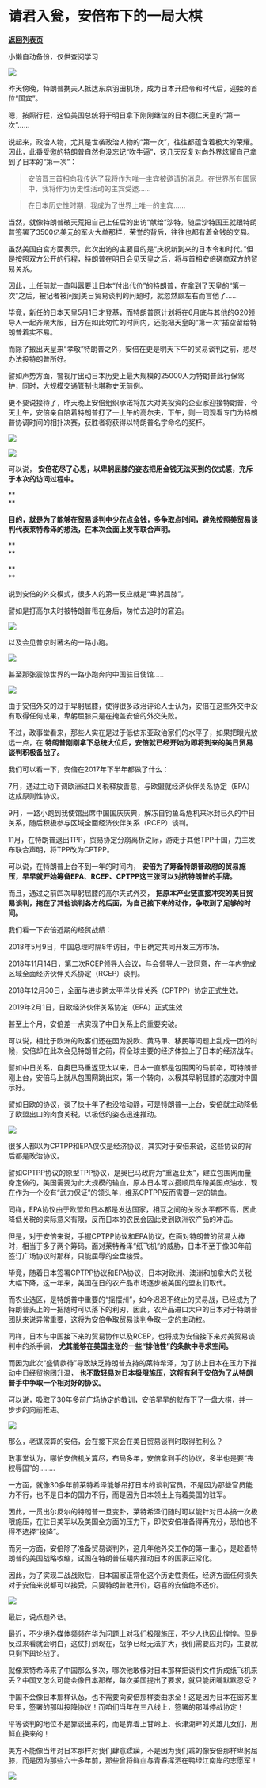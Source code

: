 # 请君入瓮，安倍布下的一局大棋

[**返回列表页**](/gzh/政事堂2019)

小懒自动备份，仅供查阅学习

  

![](https://mmbiz.qpic.cn/mmbiz_png/rxhS23yu8cPJibGibH6TEFRB2TmVCs1DPplhrYx9ZzU2ZOqpwiaEqySZjm2TYzCCOI9YGGELYVibaG860XhPH9ichRw/640?wx_fmt=png)

  

昨天傍晚，特朗普携夫人抵达东京羽田机场，成为日本开启令和时代后，迎接的首位“国宾”。

  

嗯，按照行程，这位美国总统将于明日拿下刚刚继位的日本德仁天皇的“第一次”......

  

说起来，政治人物，尤其是世袭政治人物的“第一次”，往往都蕴含着极大的荣耀。因此，此番受邀的特朗普自然也没忘记“吹牛逼”，这几天反复对向外界炫耀自己拿到了日本的“第一次”：

> 安倍晋三首相向我传达了我将作为唯一主宾被邀请的消息。在世界所有国家中，我将作为历史性活动的主宾受邀......

> 在日本历史性时期，我成为了世界上唯一的主宾......

  

当然，就像特朗普破天荒把自己上任后的出访“献给”沙特，随后沙特国王就跟特朗普签署了3500亿美元的军火大单那样，荣誉的背后，往往也都有着金钱的交易。

  

虽然美国白宫方面表示，此次出访的主要目的是“庆祝新到来的日本令和时代。”但是按照双方公开的行程，特朗普在明日会见天皇之后，将与首相安倍磋商双方的贸易关系。

  

因此，上任前就一直叫嚣要让日本“付出代价”的特朗普，在拿到了天皇的“第一次”之后，被记者被问到美日贸易谈判的问题时，就忽然顾左右而言他了......

  

毕竟，新任的日本天皇5月1日才登基，而特朗普原计划将在6月底与其他的G20领导人一起齐聚大阪，日方在如此匆忙的时间内，还能把天皇的“第一次”插空留给特朗普着实不易。

  

而除了搬出天皇来“孝敬”特朗普之外，安倍在更是明天下午的贸易谈判之前，想尽办法投特朗普所好。

  

譬如声势方面，警视厅出动日本历史上最大规模的25000人为特朗普此行保驾护，同时，大规模交通管制也堪称史无前例。

  

更不要说接待了，昨天晚上安倍组织承诺将加大对美投资的企业家迎接特朗普，今天上午，安倍亲自陪着特朗普打了一上午的高尔夫，下午，则一同观看专门为特朗普协调时间的相扑决赛，获胜者将获得以特朗普名字命名的奖杯。

  

![](https://mmbiz.qpic.cn/mmbiz_png/rxhS23yu8cPJibGibH6TEFRB2TmVCs1DPpceXPVd0u5aUe20KuJ1O17OhNzLHwOicDLolXk1PpX6gUFfwaZU33Z3Q/640?wx_fmt=png)

![](https://mmbiz.qpic.cn/mmbiz_jpg/rxhS23yu8cPJibGibH6TEFRB2TmVCs1DPp3cE4ibiaJ4mzQWXZZs6rfjAMPcOVicvckpRTauBypSf7KzUKkMMM0CJiaA/640?wx_fmt=jpeg)

  

可以说， **安倍花尽了心思，以卑躬屈膝的姿态把用金钱无法买到的仪式感，充斥于本次的访问过程中。**

 **  
**

 **目的，就是为了能够在贸易谈判中少花点金钱，多争取点时间，避免按照美贸易谈判代表莱特希泽的想法，在本次会面上发布联合声明。**

 **  
**

 **  
**

  

说到安倍的外交模式，很多人的第一反应就是“卑躬屈膝”。

  

譬如是打高尔夫时被特朗普甩在身后，匆忙去追时的窘迫。

  

![](https://mmbiz.qpic.cn/mmbiz_gif/rxhS23yu8cPJibGibH6TEFRB2TmVCs1DPpfuoRI5Czibhc9ib6icrE4WicI3f25fWz2vtDJy2YHoXFhCON2SY7m7TCXA/640?wx_fmt=gif)

  

以及会见普京时著名的一路小跑。

  

![](https://mmbiz.qpic.cn/mmbiz_gif/rxhS23yu8cPJibGibH6TEFRB2TmVCs1DPpMGRcvMKFbGQ6CrMZp9IPnMurZic5EKXeCSBIPRNXbhXA24JlwR1iciamg/640?wx_fmt=gif)

  

甚至那张震惊世界的一路小跑奔向中国驻日使馆.....

  

![](https://mmbiz.qpic.cn/mmbiz_jpg/rxhS23yu8cPJibGibH6TEFRB2TmVCs1DPpZvMeQ7R9RQE4K6S0gw7d5ZciaHNEbXcud9mO8Te4lmQUC7uTf485rWA/640?wx_fmt=jpeg)

  

由于安倍外交的过于卑躬屈膝，使得很多政治评论人士认为，安倍在这些外交中没有取得任何成果，卑躬屈膝只是在掩盖安倍的外交失败。

  

不过，政事堂看来，那些人实在是过于低估东亚政治家们的水平了，如果把眼光放远一点，在
**特朗普刚刚拿下总统大位后，安倍就已经开始为即将到来的美日贸易谈判积极备战了。**

  

我们可以看一下，安倍在2017年下半年都做了什么：

7月，通过主动下调欧洲进口关税释放善意，与欧盟就经济伙伴关系协定（EPA）达成原则性协议。

  

9月，一路小跑到我使馆出席中国国庆庆典，解冻自钓鱼岛危机来冰封已久的中日关系，随后积极参与区域全面经济伙伴关系（RCEP）谈判。

  

11月，在特朗普退出TPP，贸易协定分崩离析之际，游走于其他TPP十国，力主发布联合声明，将TPP改为CPTPP。

  

可以说，在特朗普上台不到一年的时间内， **安倍为了筹备特朗普政府的贸易施压，早早就开始筹备EPA、RCEP、CPTPP这三张可以对抗特朗普的手牌。**

  

而且，通过之前四次卑躬屈膝的高尔夫式外交， **把原本产业链直接冲突的美日贸易谈判，拖在了其他谈判各方的后面，为自己接下来的动作，争取到了足够的时间。**

  

我们看一下安倍近期的经贸战绩：

  

2018年5月9日，中国总理时隔8年访日，中日确定共同开发三方市场。

  

2018年11月14日，第二次RCEP领导人会议，与会领导人一致同意，在一年内完成区域全面经济伙伴关系协定（RCEP）谈判。

  

2018年12月30日，全面与进步跨太平洋伙伴关系（CPTPP）协定正式生效。

  

2019年2月1日，日欧经济伙伴关系协定（EPA）正式生效

  

甚至上个月，安倍差一点实现了中日关系上的重要突破。

  

可以说，相比于欧洲的政客们还在因为脱欧、黄马甲、移民等问题上乱成一团的时候，安倍却在此次会见特朗普之前，将全球主要的经济体拉上了日本的经济战车。

譬如中日关系，自奥巴马重返亚太以来，日本一直都是包围网的马前卒，可特朗普刚上台，安倍马上就从包围网跳出来，第一个转向，以极其卑躬屈膝的态度对中国示好。

  

譬如日欧的协议，谈了快十年了也没啥动静，可是特朗普一上台，安倍就主动降低了欧盟出口的肉食关税，以极低的姿态迅速推动。

  

![](https://mmbiz.qpic.cn/mmbiz_jpg/rxhS23yu8cPJibGibH6TEFRB2TmVCs1DPpYo3dUjGnTQcxCmEzSemibXeyeoE3NQsR7qua1ibmHiaZJeKQ1wbtvJMyA/640?wx_fmt=jpeg)

  

很多人都以为CPTPP和EPA仅仅是经济协议，其实对于安倍来说，这些协议的背后都是政治协议。

譬如CPTPP协议的原型TPP协议，是奥巴马政府为“重返亚太”，建立包围网而量身定做的，美国需要为此大规模的输血，原本日本可以搭顺风车蹭美国点油水，现在作为一个没有“武力保证”的领头羊，维系CPTPP反而需要一定的输血。

同样，EPA协议由于欧盟和日本都是发达国家，相互之间的关税水平都不高，因此降低关税的实际意义有限，反而日本的农民会因此受到欧洲农产品的冲击。

但是，对于安倍来说，手握CPTPP协议和EPA协议，在面对特朗普的贸易大棒时，相当于多了两个筹码，面对莱特希泽“纸飞机”的威胁，日本不至于像30年前签订广场协议时那样，只能屈辱的全盘接受。

  

毕竟，随着日本签署CPTPP协议和EPA协议，日本对欧洲、澳洲和加拿大的关税大幅下降，这一年来，美国在日的农产品市场逐步被美国的盟友们取代。

而农业选区，是特朗普中重要的“摇摆州”，如今迟迟不终止的贸易战，已经成为了特朗普头上的一把随时可以落下的利刃，因此，农产品进口大户的日本对于特朗普团队来说异常重要，这将为安倍争取贸易谈判争取一定的主动权。

  

同样，日本与中国接下来的贸易协作以及RCEP，也将成为安倍接下来对美贸易谈判中的杀手锏， **尤其能够在美国主张的一些“排他性”的条款中寻求空间。**

  

而因为此次“盛情款待”导致缺乏特朗普支持的莱特希泽，为了防止日本在压力下推动中日经贸抱团升温，
**也不敢轻易对日本极限施压，这将有利于安倍为了从特朗普手中争取一个相对好的协议。**

  

可以说，吸取了30年多前广场协定的教训，安倍早早的就布下了一盘大棋，并一步步的向前推进。

  

![](https://mmbiz.qpic.cn/mmbiz_png/rxhS23yu8cPJibGibH6TEFRB2TmVCs1DPpfEyVqW08QQf2Mo6ictx8lWyBjthicpZlgWB3Dhia4xSJR0k6a0K2yoXibQ/640?wx_fmt=png)

  

那么，老谋深算的安倍，会在接下来会在美日贸易谈判时取得胜利么？

  

政事堂认为，哪怕安倍机关算尽，布局多年，安倍拿到手的协议，多半也是要“丧权辱国”的........

  

一方面，就像30多年前莱特希泽能够吊打日本的谈判官员，不是因为那些官员能力不行，也不是日本的国力不行，而是因为日本领土上有着美国的驻军。

  

因此，一贯出尔反尔的特朗普一旦变卦，莱特希泽们随时可以能针对日本搞一次极限施压，在驻日美军以及美国全方面的压力下，即使安倍准备得再充分，恐怕也不得不选择“投降”。

  

而另一方面，安倍除了准备贸易谈判外，这几年他外交工作的第一重心，是趁着特朗普的美国战略收缩，试图在特朗普任期内推动日本的国家正常化。

  

因此，为了实现二战战败后，日本国家正常化这个历史性责任，经济方面任何损失对于安倍来说都可以接受，只要特朗普敢开价，窃喜的安倍绝不还价。

  

![](https://mmbiz.qpic.cn/mmbiz_jpg/rxhS23yu8cPJibGibH6TEFRB2TmVCs1DPpE3LynjribzYibDe7wH9W5uTRLrln40WibSkOclOm6qlX69ug92tRdphBg/640?wx_fmt=jpeg)

  

最后，说点题外话。

  

最近，不少境外媒体频频在华为问题上对我们极限施压，不少人也因此惶惶。但是反过来看就会明白，这仗打到现在，战争已经无法扩大，我们需要应对的，主要就只剩下舆论战了。

  

就像莱特希泽来了中国那么多次，哪次他敢像对日本那样把谈判文件折成纸飞机来丢？中国又怎么可能会像日本那样，每次美国提出了要求，就只能闭嘴默默忍受？

  

中国不会像日本那样认怂，也不需要向安倍那样委曲求全！这是因为日本在密苏里号里，签署的那叫投降协议！而咱们当年在三八线上，签署的那叫停战协定！

  

平等谈判的地位不是靠谈出来的，而是靠着上甘岭上、长津湖畔的英雄儿女们，用鲜血换来的！

  

美方不能像当年对日本那样对我们肆意蹂躏，不是因为我们乖的像安倍那样卑躬屈膝，而是因为那些六十多年前，那些曾将鲜血与青春挥洒在鸭绿江南岸的志愿军！

  

![](https://mmbiz.qpic.cn/mmbiz_jpg/rxhS23yu8cMiatPvp0VIcSMibKUkTa4icp7AVT3HXAXydE25AT4ExJ5oTmvpq95aKo2xxu1XaJODX39BQVsSMxlvg/640?wx_fmt=jpeg)

